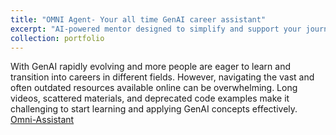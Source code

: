 ```yaml
---
title: "OMNI Agent- Your all time GenAI career assistant"
excerpt: "AI-powered mentor designed to simplify and support your journey in your learning, resume preparation, interview assistance, and job hunting<br/><img src='/images/omni-img.png'>"
collection: portfolio
---
```


With GenAI rapidly evolving and more people are eager to learn and transition into careers in different fields. However, navigating the vast and often outdated resources available online can be overwhelming. Long videos, scattered materials, and deprecated code examples make it challenging to start learning and applying GenAI concepts effectively. [Omni-Assistant](https://github.com/suvraadeep/Omni-Assistant)
